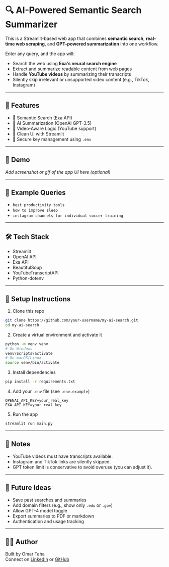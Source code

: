 # 🔍 AI-Powered Semantic Search Summarizer

This is a Streamlit-based web app that combines **semantic search**, **real-time web scraping**, and **GPT-powered summarization** into one workflow. 

Enter any query, and the app will:
- Search the web using **Exa's neural search engine**
- Extract and summarize readable content from web pages
- Handle **YouTube videos** by summarizing their transcripts
- Silently skip irrelevant or unsupported video content (e.g., TikTok, Instagram)

---

## 🚀 Features

- 🔎 Semantic Search (Exa API)
- 🧠 AI Summarization (OpenAI GPT-3.5)
- 🎥 Video-Aware Logic (YouTube support)
- 📄 Clean UI with Streamlit
- 🔐 Secure key management using `.env`

---

## 📸 Demo

_Add screenshot or gif of the app UI here (optional)_

---

## 🧪 Example Queries

- `best productivity tools`
- `how to improve sleep`
- `instagram channels for individual soccer training`

---

## 🛠️ Tech Stack

- Streamlit
- OpenAI API
- Exa API
- BeautifulSoup
- YouTubeTranscriptAPI
- Python-dotenv

---

## 🔧 Setup Instructions

1. Clone this repo
```bash
git clone https://github.com/your-username/my-ai-search.git
cd my-ai-search
```

2. Create a virtual environment and activate it
```bash
python -m venv venv
# On Windows
venv\Scripts\activate
# On macOS/Linux
source venv/bin/activate
```

3. Install dependencies
```bash
pip install -r requirements.txt
```

4. Add your `.env` file (see `.env.example`)
```
OPENAI_API_KEY=your_real_key
EXA_API_KEY=your_real_key
```

5. Run the app
```bash
streamlit run main.py
```

---

## 📌 Notes

- YouTube videos must have transcripts available.
- Instagram and TikTok links are silently skipped.
- GPT token limit is conservative to avoid overuse (you can adjust it).

---

## 🧠 Future Ideas

- Save past searches and summaries
- Add domain filters (e.g., show only `.edu` or `.gov`)
- Allow GPT-4 model toggle
- Export summaries to PDF or markdown
- Authentication and usage tracking

---

## 🧑‍💻 Author

Built by Omar Taha  
Connect on [LinkedIn](https://www.linkedin.com/) or [GitHub](https://github.com/your-username)
